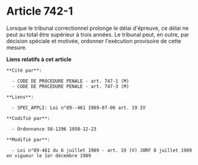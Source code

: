 # Article 742-1

Lorsque le tribunal correctionnel prolonge le délai d'épreuve, ce délai ne peut au total être supérieur à trois années. Le
tribunal peut, en outre, par décision spéciale et motivée, ordonner l'exécution provisoire de cette mesure.

**Liens relatifs à cet article**

	**Cité par**:

	  - CODE DE PROCEDURE PENALE - art. 747-1 (M)
	  - CODE DE PROCEDURE PENALE - art. 747-3 (M)

	**Liens**:

	  - SPEC_APPLI: Loi n°89--461 1989-07-06 art. 19 IV

	**Codifié par**:

	  - Ordonnance 58-1296 1958-12-23

	**Modifié par**:

	  - Loi n°89-461 du 6 juillet 1989 - art. 19 (V) JORF 8 juillet 1989 en vigueur le 1er décembre 1989
